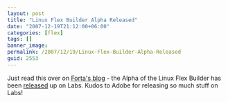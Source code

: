 ```yaml
---
layout: post
title: "Linux Flex Builder Alpha Released"
date: "2007-12-19T21:12:00+06:00"
categories: [flex]
tags: []
banner_image: 
permalink: /2007/12/19/Linux-Flex-Builder-Alpha-Released
guid: 2553
---
```


Just read this over on <a href="http://www.forta.com/blog/index.cfm/2007/12/19/Alpha-Of-FlexBuilder-For-Linux-On-Labs">Forta's blog</a> - the Alpha of the Linux Flex Builder has been <a href="http://labs.adobe.com/technologies/flex/flexbuilder_linux/">released</a> up on Labs. Kudos to Adobe for releasing so much stuff on Labs!